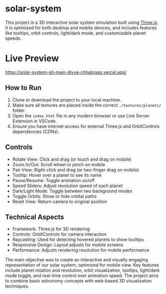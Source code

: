 # solar-system

This project is a 3D interactive solar system simulation built using [Three.js](https://threejs.org/). It is optimized for both desktop and mobile devices, and includes features like tooltips, orbit controls, light/dark mode, and customizable planet speeds.

# Live Preview

https://solar-system-git-main-divya-chhabraas.vercel.app/

## How to Run

1. Clone or download the project to your local machine.
2. Make sure all textures are placed inside the correct `./textures/planets/` folder.
3. Open the `index.html` file in any modern browser or use Live Server Extension in VSCode.
4. Ensure you have internet access for external Three.js and OrbitControls dependencies (CDNs).

## Controls

* Rotate View: Click and drag (or touch and drag on mobile)
* Zoom In/Out: Scroll wheel or pinch on mobile
* Pan View: Right-click and drag (or two-finger drag on mobile)
* Tooltip: Hover over a planet to see its name
* Pause/Resume: Toggle animation on/off
* Speed Sliders: Adjust revolution speed of each planet
* Dark/Light Mode: Toggle between two background modes
* Toggle Orbits: Show or hide orbital paths
* Reset View: Return camera to original position

## Technical Aspects

* Framework: Three.js for 3D rendering
* Controls: OrbitControls for camera interaction
* Raycasting: Used for detecting hovered planets to show tooltips
* Responsive Design: Layout adjusts for mobile screens
* Performance: Adjusts rendering resolution for mobile performance

The main objective was to create an interactive and visually engaging representation of our solar system, optimized for mobile view. Key features include planet rotation and revolution, orbit visualization, tooltips, light/dark mode toggle, and real-time control over animation speed. The project aims to combine basic astronomy concepts with web-based 3D visualization techniques.